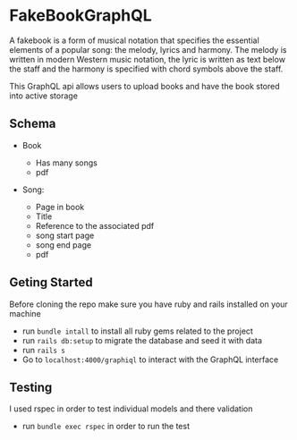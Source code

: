 # FakeBookGraphQL

A fakebook is a form of musical notation that specifies the essential elements of a popular song: the melody, lyrics and harmony. The melody is written in modern Western music notation, the lyric is written as text below the staff and the harmony is specified with chord symbols above the staff.

This GraphQL api allows users to upload books and have the book stored into active storage

## Schema

- Book
    - Has many songs
    - pdf

- Song:
    - Page in book
    - Title
    - Reference to the associated pdf
    - song start page
    - song end page
    - pdf

## Geting Started

Before cloning the repo make sure you have ruby and rails installed on your machine

- run `bundle intall` to install all ruby gems related to the project
- run `rails db:setup` to migrate the database and seed it with data
- run `rails s`
- Go to `localhost:4000/graphiql` to interact with the GraphQL interface

## Testing

I used rspec in order to test individual models and there validation

- run `bundle exec rspec` in order to run the test 
